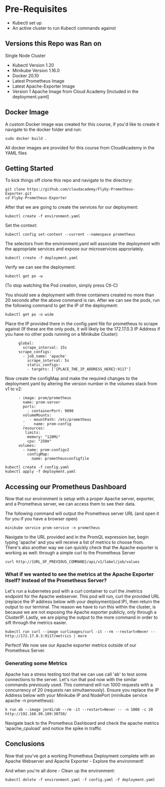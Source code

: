 # Pre-Requisites

- Kubectl set up 
- An active cluster to run Kubectl commands against

## Versions this Repo was Ran on

Single Node Cluster
- Kubectl Version 1.20
- Minikube Version 1.16.0
- Docker 20.10
- Latest Prometheus Image
- Latest Apache-Exporter Image
- Version 1 Apache Image from Cloud Academy [Included in the deployment.yaml]
## Docker Image

A custom Docker image was created for this course, if you'd like to create it navigate to the docker folder and run:

```
sudo docker build . 
```

All docker images are provided for this course from CloudAcademy in the YAML files

## Getting Started

To kick things off clone this repo and navigate to the directory:
```
git clone https://github.com/cloudacademy/Flyby-Prometheus-Exporter.git
cd Flyby-Prometheus-Exporter
```
After that we are going to create the services for our deployment:
```
kubectl create -f environment.yaml
```
Set the context:
```
kubectl config set-context --current --namespace prometheus
```
The selectors from the environment.yaml will associate the deployment with the appropriate services and expose our microservices approriately.
```
kubectl create -f deployment.yaml
```
Verify we can see the deployment:
```
kubectl get po -w
```
(To stop watching the Pod creation, simply press Ctl-C)

You should see a deployment with three containers created no more than 20 seconds after the above command is ran.
After we can see the pods, run the following command to get the IP of the deployment:
```
kubectl get po -o wide
```
Place the IP provided there in the config.yaml file for prometheus to scrape against (If these are the only pods, it will likely be the 172.17.0.3 IP Address if you have no other pods running on a Minikube Cluster):
```
      global:
        scrape_interval: 15s
      scrape_configs:
        - job_name: 'apache'
          scrape_interval: 5s
          static_configs:
          - targets: ['{PLACE_THE_IP_ADDRESS_HERE}:9117']
```

Now create the configMap and make the required changes to the deployment.yaml by altering the version number in the volumes stack from v1 to v2:

```
      - image: prom/prometheus
        name: prom-server
        ports:
          - containerPort: 9090
        volumeMounts:
        _  - mountPath: /etc/prometheus
        _    name: prom-config
        resources:
         limits:
          memory: "128Mi"
          cpu: "250m"
      volumes:
        - name: prom-configv2
          configMap:
            name: prometheusconfigfile
```

```
kubectl create -f config.yaml
kubectl apply -f deployment.yaml
```


## Accessing our Prometheus Dashboard

Now that our environment is setup with a proper Apache server, exporter, and a Prometheus server, we can access them to see their data.

The following command will output the Prometheus server URL (and open it for you if you have a browser open)
```
minikube service prom-service -n prometheus
```

Navigate to the URL provided and in the PromQL expression bar, begin typing 'apache' and you will receive a list of metrics to choose from.
There's also another way we can quickly check that the Apache exporter is working as well: through a simple curl to the Prometheus Server
```
curl http://{URL_OF_PREVIOUS_COMMAND}/api/v1/label/job/values
```

### What if we wanted to see the metrics at the Apache Exporter itself? Instead of the Prometheus Server?

Let's run a kubernetes pod with a curl container to curl the /metrics endpoint for the Apache webserver. This pod will run, curl the provided URL (replace the IP address below with your deployment/pod IP), then return the output to our terminal. The reason we have to run this within the cluster, is because we are not exposing the Apache exporter publicly, only through a ClusterIP. Lastly, we are piping the output to the more command in order to sift through the metrics easier.
```
kubectl run curl --image curlimages/curl -it --rm --restart=Never -- http://172.17.0.3:9117/metrics | more
```

Perfect! We now see our Apache exporter metrics outside of our Prometheus Server. 

### Generating some Metrics

Apache has a stress testing tool that we can use call 'ab' to test some connections to the server. Let's run that pod now with the similar commands previously used. This command will run 1000 requests with a concurrency of 20 (requests ran simultaenously). Ensure you replace the IP Address below with your Minikube IP and NodePort (minikube service apache -n prometheus):
```
k run ab --image jordi/ab --rm -it --restart=Never -- -n 1000 -c 20 http://192.168.99.109:30750/
```

Navigate back to the Prometheus Dashboard and check the apache metrics 'apache_cpuload' and notice the spike in traffic

## Conclusions

Now that you've got a working Prometheus Deployment complete with an Apache Webserver and Apache Exporter - Explore the environment! 

And when you're all done - Clean up the environment:

```
kubectl delete -f environment.yaml -f config.yaml -f deployment.yaml
```
